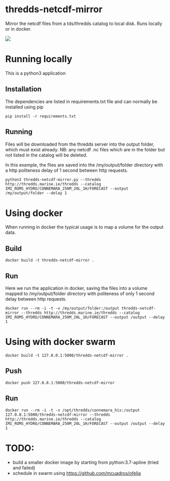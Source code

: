 # thredds-netcdf-mirror
Mirror the netcdf files from a tds/thredds catalog to local disk. Runs locally or in docker.

![](demo.gif)

# Running locally

This is a python3 application

## Installation

The dependencies are listed in requirements.txt file and can normally be installed using pip


```pip install -r requirements.txt```

## Running

Files will be downloaded from the thredds server into the output folder, which must exist already. NB: any netcdf .nc files which are in the folder but not listed in the catalog will be deleted.

In this example, the files are saved into the /my/output/folder directory with a http politeness delay of 1 second between http requests.

```python3 thredds-netcdf-mirror.py --thredds http://thredds.marine.ie/thredds --catalog IMI_ROMS_HYDRO/CONNEMARA_250M_20L_1H/FORECAST --output /my/output/folder --delay 1```

# Using docker

When running in docker the typical usage is to map a volume for the output data.


## Build

```docker build -t thredds-netcdf-mirror . ```

## Run

Here we run the application in docker, saving the files into a volume mapped to /my/output/folder directory with politeness of only 1 second delay between http requests.

```docker run --rm -i -t -v /my/output/folder:/output thredds-netcdf-mirror --thredds http://thredds.marine.ie/thredds --catalog IMI_ROMS_HYDRO/CONNEMARA_250M_20L_1H/FORECAST --output /output --delay 1```

# Using with docker swarm

```docker build -t 127.0.0.1:5000/thredds-netcdf-mirror . ```

## Push

```docker push 127.0.0.1:5000/thredds-netcdf-mirror```

## Run

```docker run --rm -i -t -v /opt/thredds/connemara_his:/output 127.0.0.1:5000/thredds-netcdf-mirror --thredds http://thredds.marine.ie/thredds --catalog IMI_ROMS_HYDRO/CONNEMARA_250M_20L_1H/FORECAST --output /output --delay 1```

# TODO:

 * build a smaller docker image by starting from  python:3.7-apline (tried and failed)
 * schedule in swarm using https://github.com/mcuadros/ofelia

